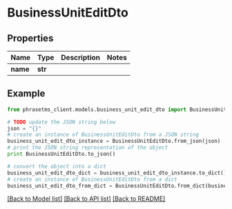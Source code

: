 # BusinessUnitEditDto

## Properties

| Name     | Type    | Description | Notes |
| -------- | ------- | ----------- | ----- |
| **name** | **str** |             |

## Example

```python
from phrasetms_client.models.business_unit_edit_dto import BusinessUnitEditDto

# TODO update the JSON string below
json = "{}"
# create an instance of BusinessUnitEditDto from a JSON string
business_unit_edit_dto_instance = BusinessUnitEditDto.from_json(json)
# print the JSON string representation of the object
print BusinessUnitEditDto.to_json()

# convert the object into a dict
business_unit_edit_dto_dict = business_unit_edit_dto_instance.to_dict()
# create an instance of BusinessUnitEditDto from a dict
business_unit_edit_dto_from_dict = BusinessUnitEditDto.from_dict(business_unit_edit_dto_dict)
```

[[Back to Model list]](../README.md#documentation-for-models) [[Back to API list]](../README.md#documentation-for-api-endpoints) [[Back to README]](../README.md)
